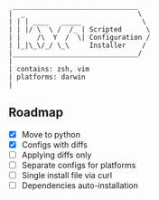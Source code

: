 ```
 _______________________________
|  _                            \
| | | ____   _____               \
| | |/ \  \ /  /_ | Scripted      \
| |    /\  Y  /  \| Configuration /
| |_|\_\/_/ \_\     Installer    / 
|_______________________________/
|
| contains: zsh, vim
| platforms: darwin
|
```

## Roadmap
- [x] Move to python
- [x] Configs with diffs
- [ ] Applying diffs only
- [ ] Separate configs for platforms
- [ ] Single install file via curl
- [ ] Dependencies auto-installation
